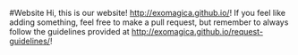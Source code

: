 #Website
Hi, this is our website! http://exomagica.github.io/! If you feel like adding something, feel free to make a pull request, but remember to always follow the guidelines provided at http://exomagica.github.io/request-guidelines/!